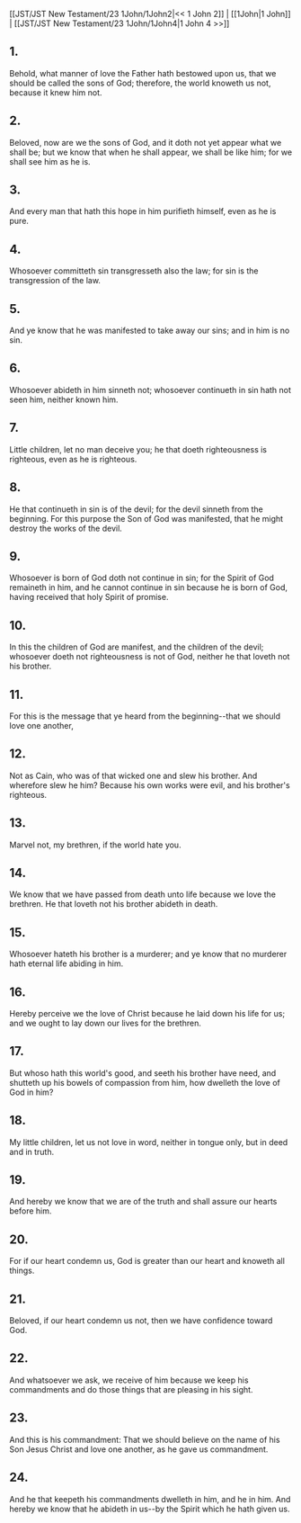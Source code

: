 [[JST/JST New Testament/23 1John/1John2|<< 1 John 2]] | [[1John|1 John]] | [[JST/JST New Testament/23 1John/1John4|1 John 4 >>]]
## 1.
Behold, what manner of love the Father hath bestowed upon us, that we should be called the sons of God; therefore, the world knoweth us not, because it knew him not.
## 2.
Beloved, now are we the sons of God, and it doth not yet appear what we shall be; but we know that when he shall appear, we shall be like him; for we shall see him as he is.
## 3.
And every man that hath this hope in him purifieth himself, even as he is pure.
## 4.
Whosoever committeth sin transgresseth also the law; for sin is the transgression of the law.
## 5.
And ye know that he was manifested to take away our sins; and in him is no sin.
## 6.
Whosoever abideth in him sinneth not; whosoever continueth in sin hath not seen him, neither known him.
## 7.
Little children, let no man deceive you; he that doeth righteousness is righteous, even as he is righteous.
## 8.
He that continueth in sin is of the devil; for the devil sinneth from the beginning. For this purpose the Son of God was manifested, that he might destroy the works of the devil.
## 9.
Whosoever is born of God doth not continue in sin; for the Spirit of God remaineth in him, and he cannot continue in sin because he is born of God, having received that holy Spirit of promise.
## 10.
In this the children of God are manifest, and the children of the devil; whosoever doeth not righteousness is not of God, neither he that loveth not his brother.
## 11.
For this is the message that ye heard from the beginning\--that we should love one another,
## 12.
Not as Cain, who was of that wicked one and slew his brother. And wherefore slew he him? Because his own works were evil, and his brother\'s righteous.
## 13.
Marvel not, my brethren, if the world hate you.
## 14.
We know that we have passed from death unto life because we love the brethren. He that loveth not his brother abideth in death.
## 15.
Whosoever hateth his brother is a murderer; and ye know that no murderer hath eternal life abiding in him.
## 16.
Hereby perceive we the love of Christ because he laid down his life for us; and we ought to lay down our lives for the brethren.
## 17.
But whoso hath this world\'s good, and seeth his brother have need, and shutteth up his bowels of compassion from him, how dwelleth the love of God in him?
## 18.
My little children, let us not love in word, neither in tongue only, but in deed and in truth.
## 19.
And hereby we know that we are of the truth and shall assure our hearts before him.
## 20.
For if our heart condemn us, God is greater than our heart and knoweth all things.
## 21.
Beloved, if our heart condemn us not, then we have confidence toward God.
## 22.
And whatsoever we ask, we receive of him because we keep his commandments and do those things that are pleasing in his sight.
## 23.
And this is his commandment: That we should believe on the name of his Son Jesus Christ and love one another, as he gave us commandment.
## 24.
And he that keepeth his commandments dwelleth in him, and he in him. And hereby we know that he abideth in us\--by the Spirit which he hath given us.

